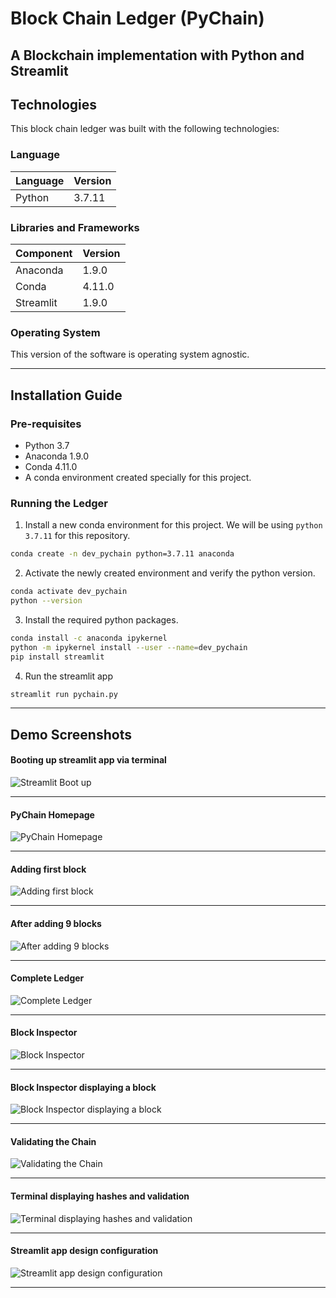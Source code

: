 # Block Chain Ledger (PyChain)
## A Blockchain implementation with Python and Streamlit

## Technologies

This block chain ledger was built with the following technologies:

### Language

| Language | Version |
|----------|---------|
| Python   | 3.7.11  |

### Libraries and Frameworks

| Component | Version |
|-----------|---------|
| Anaconda  | 1.9.0   |
| Conda     | 4.11.0  |
| Streamlit | 1.9.0   |

### Operating System

This version of the software is operating system agnostic.

---
## Installation Guide

### Pre-requisites

- Python 3.7
- Anaconda 1.9.0
- Conda 4.11.0
- A conda environment created specially for this project.

### Running the Ledger

1. Install a new conda environment for this project. We will be using `python 3.7.11` for this repository.

```bash
conda create -n dev_pychain python=3.7.11 anaconda
```

2. Activate the newly created environment and verify the python version.

```bash
conda activate dev_pychain
python --version
```

3. Install the required python packages.

```bash
conda install -c anaconda ipykernel
python -m ipykernel install --user --name=dev_pychain
pip install streamlit
```

4. Run the streamlit app

```bash
streamlit run pychain.py
```

---
## Demo Screenshots

#### Booting up streamlit app via terminal
![Streamlit Boot up](./media/images/01_streamlit_terminal_bootup.png)

---
#### PyChain Homepage
![PyChain Homepage](./media/images/02_pychain_homepage.png)

---
#### Adding first block
![Adding first block](./media/images/03_first_block_added.png)

---
#### After adding 9 blocks
![After adding 9 blocks](./media/images/04_10_blocks_added.png)

---
#### Complete Ledger
![Complete Ledger](./media/images/05_complete_ledger.png)

---
#### Block Inspector
![Block Inspector](./media/images/06_block_inspector.png)

---
#### Block Inspector displaying a block
![Block Inspector displaying a block](./media/images/07_block_inspector_with_block.png)

---
#### Validating the Chain
![Validating the Chain](./media/images/08_validate_chain.png)

---
#### Terminal displaying hashes and validation
![Terminal displaying hashes and validation](./media/images/09_streamlit_terminal_final.png)

---
#### Streamlit app design configuration
![Streamlit app design configuration](./media/images/10_streamlit_conflg_toml.png)

---
